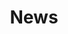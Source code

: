 ---
widget: pages
headless: true  # This file represents a page section.

# Activate this widget? true/false
active: true

# ... Put Your Section Options Here (title etc.) ...
title: News
subtitle: ''

# Position of this section on the page
weight: 40

content:
  # Filter content to display
  filters:
    # The folders to display content from
    folders:
      - event
    tag: ''
    category: ''
    publication_type: ''
    author: ''
    exclude_featured: false
    exclude_future: false
    exclude_past: false
  # Choose how many pages you would like to display (0 = all pages)
  count: 2
  # Choose how many pages you would like to offset by
  # Useful if you wish to show the first item in the Featured widget
  offset: 0
  # Field to sort by, such as Date or Title
  sort_by: 'Date'
  sort_ascending: false
design:
  # Choose a listing view, list, compact, card
  view: list
  # Choose how many columns the section has. Valid values: '1' or '2'.
  columns: '2'

  spacing:
    # Customize the section spacing. Order is top, right, bottom, left.
    padding: ["30px", "20px", "30px", "20px"]
---